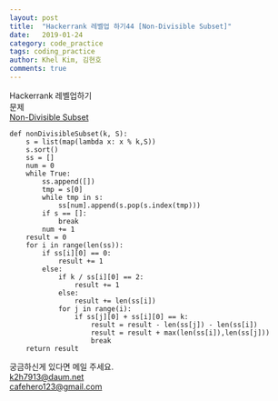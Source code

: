 ```yaml
---
layout: post
title:  "Hackerrank 레벨업 하기44 [Non-Divisible Subset]"
date:   2019-01-24
category: code_practice
tags: coding_practice
author: Khel Kim, 김현호
comments: true
---
```


Hackerrank 레벨업하기  
문제   
[Non-Divisible Subset](https://www.hackerrank.com/challenges/non-divisible-subset/problem)

~~~
def nonDivisibleSubset(k, S):
    s = list(map(lambda x: x % k,S))
    s.sort()
    ss = []
    num = 0
    while True:
        ss.append([])
        tmp = s[0]
        while tmp in s:
            ss[num].append(s.pop(s.index(tmp)))
        if s == []:
            break
        num += 1
    result = 0
    for i in range(len(ss)):
        if ss[i][0] == 0:
            result += 1
        else:
            if k / ss[i][0] == 2:
                result += 1
            else:
                result += len(ss[i])
            for j in range(i):
                if ss[j][0] + ss[i][0] == k:
                    result = result - len(ss[j]) - len(ss[i])
                    result = result + max(len(ss[i]),len(ss[j]))
                    break
    return result
~~~

궁금하신게 있다면 메일 주세요.  
k2h7913@daum.net  
cafehero123@gmail.com

